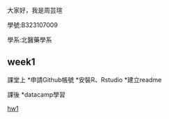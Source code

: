 大家好，我是周芸瑄
 
學號:B323107009

學系:北醫藥學系

## week1
課堂上
*申請Github帳號
*安裝R、Rstudio
*建立readme

課後
*datacamp學習

[hw1](https://chouyunhsuan.github.io/chou/week1/001.html)
